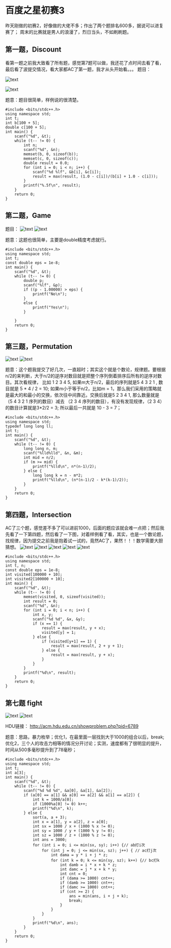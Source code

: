 # 百度之星初赛3
昨天刚做的初赛2，好像做的大佬不多；作出了两个题排名600多，据说可以进复赛了；
周末的比赛就是男人的浪漫了，烈日当头，不如刷刷题。

## 第一题，Discount
看第一题之前我大致看了所有题，感觉第7题可以做，我还花了点时间去看了看，最后看了波提交情况，看大家都AC了第一题，我才从头开始看。。。
题目：

![text](https://github.com/smileagaina/algorithm_fly_road/blob/master/assets/first_3_1.png)

![text](https://github.com/smileagaina/algorithm_fly_road/blob/master/assets/first_3_1_2.png)

题意：题目很简单，样例说的很清楚。
```
#include <bits/stdc++.h>
using namespace std;
int t;
int b[100 + 5];
double c[100 + 5];
int main() {
    scanf("%d", &t);
    while (t-- != 0) {
        int n;
        scanf("%d", &n);
        memset(b, 0, sizeof(b));
        memset(c, 0, sizeof(c));
        double result = 0.0;
        for (int i = 0; i < n; i++) {
            scanf("%d %lf", &b[i], &c[i]);
            result = max(result, (1.0 - c[i])/(b[i] + 1.0 - c[i]));
        }
        printf("%.5f\n", result);
    }
    return 0;
}

```

## 第二题，Game
题目：
![text](https://github.com/smileagaina/algorithm_fly_road/blob/master/assets/初赛3_2.png)
![text](https://github.com/smileagaina/algorithm_fly_road/blob/master/assets/初赛3_2_2.png)

题意：这题也很简单，主要是double精度考虑就行。
```
#include <bits/stdc++.h>
using namespace std;
int t;
const double eps = 1e-8;
int main() {
    scanf("%d", &t);
    while (t-- != 0) {
        double p;
        scanf("%lf", &p);
        if ((p - 1.00000) > eps) {
            printf("No\n");
        }
        else {
            printf("Yes\n");
        }

    }
    return 0;
}

```

## 第三题，Permutation
![text](https://github.com/smileagaina/algorithm_fly_road/blob/master/assets/first_3_3.png)
![text](https://github.com/smileagaina/algorithm_fly_road/blob/master/assets/first_3_3_2.png)

题意：这个题我提交了好几次，一直超时；其实这个就是个数论，规律题。要根据n/2的来判断，大于n/2的逆序对数目就是把整个序列倒着排序后所有的逆序对数目。其次看规律，
比如
1 2 3 4 5,
如果m大于n/2，最后的序列就是5 4 3 2 1 , 数目就是 5 * 4 / 2 = 10;
如果m小于等于n/2，比如m = 1，那么我们采用的策略就是最大的和最小的交换，依次往中间靠近。交换后就是5 2 3 4 1, 那么数量就是（5 4 3 2 1 序列的数目）减去 （2 3 4 序列的数目），有没有发现规律，（2 3 4）的数目计算就是3*2/2 = 3; 所以最后一共就是 10 - 3 = 7；

```
#include <bits/stdc++.h>
using namespace std;
typedef long long ll;
int t;
int main() {
    scanf("%d", &t);
    while (t-- != 0) {
        long long n, m;
        scanf("%lld%lld", &n, &m);
        int mid = n/2;
        if (m >= mid) {
            printf("%lld\n", n*(n-1)/2);
        } else {
            long long k = n - m*2;
            printf("%lld\n", (n*(n-1)/2 - k*(k-1)/2));
        }
    }
    return 0;
}

```

## 第四题，Intersection
AC了三个题，感觉差不多了可以进前1000，后面的题应该就会难一点把；然后我先看了一下第四题，然后看了一下图，对着样例看了看，其实，也是一个数论题，找规律，因为提交之前我是抱着试一试的，竟然AC了，果然！！！数学需要大胆猜想。
![text](https://github.com/smileagaina/algorithm_fly_road/blob/master/assets/first_3_4.png)
![text](https://github.com/smileagaina/algorithm_fly_road/blob/master/assets/first_3_4_2.png)
![text](https://github.com/smileagaina/algorithm_fly_road/blob/master/assets/first_3_4_3.png)
![text](https://github.com/smileagaina/algorithm_fly_road/blob/master/assets/first_3_4_4.png)
![text](https://github.com/smileagaina/algorithm_fly_road/blob/master/assets/first_3_4_5.png)



```
#include <bits/stdc++.h>
using namespace std;
int t, n;
const double eps = 1e-8;
int visited[100000 + 10];
int visited2[100000 + 10];
int main() {
    scanf("%d", &t);
    while (t-- != 0) {
        memset(visited, 0, sizeof(visited));
        int result = 0;
        scanf("%d", &n);
        for (int i = 0; i < n; i++) {
            int x, y;
            scanf("%d %d", &x, &y);
            if (x == 1) {
                result = max(result, y + x);
                visited[y] = 1;
            } else {
                if (visited[y+1] == 1) {
                    result = max(result, 2 + y + 1);
                } else {
                    result = max(result, y + x);
                }
            }
        }
        printf("%d\n", result);
    }
    return 0;
}

```


## 第七题 fight 

![text](https://github.com/smileagaina/algorithm_fly_road/blob/master/assets/first_3_7.png)
![text](https://github.com/smileagaina/algorithm_fly_road/blob/master/assets/first_3_7_1.png)


HDU链接：
http://acm.hdu.edu.cn/showproblem.php?pid=6789

题意：思路，暴力枚举；优化1，在最里面一层找到大于1000的组合以后，break;优化2，三个人的攻击力相等的情况分开讨论；实测，速度都有了很明显的提升，时间从500多毫秒提升到了78毫秒；


```
#include <bits/stdc++.h>
using namespace std;
int t;
int a[3];
int main() {
    scanf("%d", &t);
    while (t-- != 0) {
        scanf("%d %d %d", &a[0], &a[1], &a[2]);
        if (a[0] == a[1] && a[0] == a[2] && a[1] == a[2]) {
            int k = 1000/a[0];
            if (1000%a[0] != 0) k++;
            printf("%d\n", k);
        } else {
            sort(a, a + 3);
            int x = a[1], y = a[2], z = a[0];
            int sx = 1000 / x + (1000 % x != 0);
            int sy = 1000 / y + (1000 % y != 0);
            int sz = 1000 / z + (1000 % z != 0);
            int ans = 3000;
            for (int i = 0; i <= min(sx, sy); i++) {// ab打i次
                for (int j = 0; j <= min(sx, sz); j++) { // ac打j次
                    int dama = y * i + j * z;
                    for (int k = 0; k <= min(sy, sz); k++) {// bc打k
                        int damb = i * x + k * z;
                        int damc = j * x + k * y;
                        int cnt = 0;
                        if (dama >= 1000) cnt++;
                        if (damb >= 1000) cnt++;
                        if (damc >= 1000) cnt++;
                        if (cnt >= 2) {
                            ans = min(ans, i + j + k);
                            break;
                        }
                    }
                }
            }
            printf("%d\n", ans);
        }
    }
    return 0;
}
```
